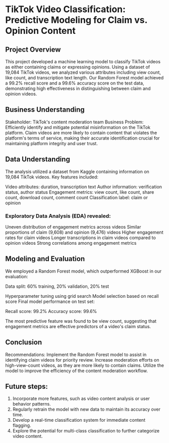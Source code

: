 
# TikTok Video Classification: Predictive Modeling for Claim vs. Opinion Content

## Project Overview
This project developed a machine learning model to classify TikTok videos as either containing claims or expressing opinions. Using a dataset of 19,084 TikTok videos, we analyzed various attributes including view count, like count, and transcription text length. Our Random Forest model achieved a 99.2% recall score and a 99.6% accuracy score on the test data, demonstrating high effectiveness in distinguishing between claim and opinion videos.

## Business Understanding

Stakeholder: TikTok's content moderation team
Business Problem: Efficiently identify and mitigate potential misinformation on the TikTok platform. Claim videos are more likely to contain content that violates the platform's terms of service, making their accurate identification crucial for maintaining platform integrity and user trust.

## Data Understanding

The analysis utilized a dataset from Kaggle containing information on 19,084 TikTok videos. Key features included:

Video attributes: duration, transcription text
Author information: verification status, author status
Engagement metrics: view count, like count, share count, download count, comment count
Classification label: claim or opinion

### Exploratory Data Analysis (EDA) revealed:

Uneven distribution of engagement metrics across videos
Similar proportions of claim (9,608) and opinion (9,476) videos
Higher engagement rates for claim videos
Longer transcriptions in claim videos compared to opinion videos
Strong correlations among engagement metrics

## Modeling and Evaluation
We employed a Random Forest model, which outperformed XGBoost in our evaluation:

Data split: 60% training, 20% validation, 20% test

Hyperparameter tuning using grid search
Model selection based on recall score
Final model performance on test set:

Recall score: 99.2%
Accuracy score: 99.6%



The most predictive feature was found to be view count, suggesting that engagement metrics are effective predictors of a video's claim status.

## Conclusion
Recommendations:
Implement the Random Forest model to assist in identifying claim videos for priority review.
Increase moderation efforts on high-view-count videos, as they are more likely to contain claims.
Utilize the model to improve the efficiency of the content moderation workflow.

## Future steps:

1. Incorporate more features, such as video content analysis or user behavior patterns.
2. Regularly retrain the model with new data to maintain its accuracy over time.
3. Develop a real-time classification system for immediate content flagging.
4. Explore the potential for multi-class classification to further categorize video content.